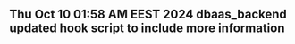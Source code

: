 
Thu Oct 10 01:58 AM EEST 2024
dbaas_backend
updated hook script to include more information
------------------
